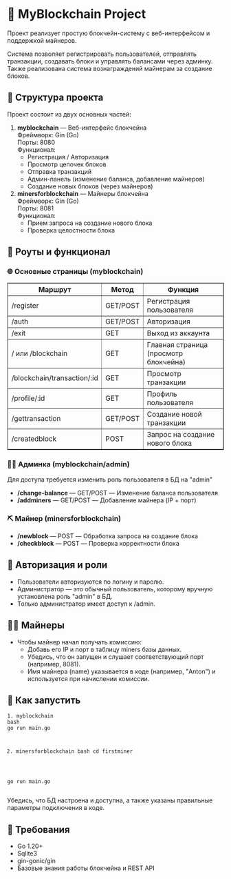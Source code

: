 
<!DOCTYPE html>
<html lang="ru">
<head>
  <meta charset="UTF-8" />
  
</head>
<body>

<h1>🧾 MyBlockchain Project</h1>

<p>Проект реализует простую блокчейн-систему с веб-интерфейсом и поддержкой майнеров.</p>
<p>Система позволяет регистрировать пользователей, отправлять транзакции, создавать блоки и управлять балансами через админку. Также реализована система вознаграждений майнерам за создание блоков.</p>

<h2>📁 Структура проекта</h2>

<p>Проект состоит из двух основных частей:</p>

<ol>
  <li><strong>myblockchain</strong> — Веб-интерфейс блокчейна<br/>
    Фреймворк: Gin (Go)<br/>
    Порты: 8080<br/>
    Функционал:
    <ul>
      <li>Регистрация / Авторизация</li>
      <li>Просмотр цепочек блоков</li>
      <li>Отправка транзакций</li>
      <li>Админ-панель (изменение баланса, добавление майнеров)</li>
      <li>Создание новых блоков (через майнеров)</li>
    </ul>
  </li>

  <li><strong>minersforblockchain</strong> — Майнеры блокчейна<br/>
    Фреймворк: Gin (Go)<br/>
    Порты: 8081<br/>
    Функционал:
    <ul>
      <li>Прием запроса на создание нового блока</li>
      <li>Проверка целостности блока</li>
    </ul>
  </li>
</ol>

<h2>🧪 Роуты и функционал</h2>

<h3>🌐 Основные страницы (myblockchain)</h3>
<table border="1">
  <tr><th>Маршрут</th><th>Метод</th><th>Функция</th></tr>
  <tr><td>/register</td><td>GET/POST</td><td>Регистрация пользователя</td></tr>
  <tr><td>/auth</td><td>GET/POST</td><td>Авторизация</td></tr>
  <tr><td>/exit</td><td>GET</td><td>Выход из аккаунта</td></tr>
  <tr><td>/ или /blockchain</td><td>GET</td><td>Главная страница (просмотр блокчейна)</td></tr>
  <tr><td>/blockchain/transaction/:id</td><td>GET</td><td>Просмотр транзакции</td></tr>
  <tr><td>/profile/:id</td><td>GET</td><td>Профиль пользователя</td></tr>
  <tr><td>/gettransaction</td><td>GET/POST</td><td>Создание новой транзакции</td></tr>
  <tr><td>/createdblock</td><td>POST</td><td>Запрос на создание нового блока</td></tr>
</table>

<h3>👨‍💻 Админка (myblockchain/admin)</h3>
<p>Для доступа требуется изменить роль пользователя в БД на "admin"</p>
<ul>
  <li><strong>/change-balance</strong> — GET/POST — Изменение баланса пользователя</li>
  <li><strong>/addminers</strong> — GET/POST — Добавление майнера (IP + порт)</li>
</ul>

<h3>⛏️ Майнер (minersforblockchain)</h3>
<ul>
  <li><strong>/newblock</strong> — POST — Обработка запроса на создание блока</li>
  <li><strong>/checkblock</strong> — POST — Проверка корректности блока</li>
</ul>

<h2>🔐 Авторизация и роли</h2>
<ul>
  <li>Пользователи авторизуются по логину и паролю.</li>
  <li>Администратор — это обычный пользователь, которому вручную установлена роль "admin" в БД.</li>
  <li>Только администратор имеет доступ к /admin.</li>
</ul>

<h2>🧑‍🌾 Майнеры</h2>
<ul>
  <li>Чтобы майнер начал получать комиссию:
    <ul>
      <li>Добавь его IP и порт в таблицу miners базы данных.</li>
      <li>Убедись, что он запущен и слушает соответствующий порт (например, 8081).</li>
      <li>Имя майнера (name) указывается в коде (например, "Anton") и используется при начислении комиссии.</li>
    </ul>
  </li>
</ul>

<h2>🚀 Как запустить</h2>
<pre>
<code>1. myblockchain
bash
go run main.go

2. minersforblockchain
bash
cd firstminer

go run main.go
</code>
</pre>

<p>Убедись, что БД настроена и доступна, а также указаны правильные параметры подключения в коде.</p>

<h2>🧰 Требования</h2>
<ul>
  <li>Go 1.20+</li>
  <li>Sqlite3</li>
  <li>gin-gonic/gin</li>
  <li>Базовые знания работы блокчейна и REST API</li>
</ul>

</body>
</html>
